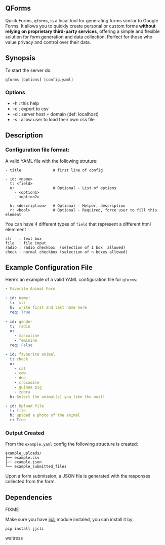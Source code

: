 
## QForms

Quick Forms, `qforms`, is a local tool for generating forms similar to Google Forms. It allows you to quickly create personal or custom forms **without relying on proprietary third-party services**, offering a simple and flexible solution for form generation and data collection. Perfect for those who value privacy and control over their data.


## Synopsis

To start the server do:

```
qforms [options] [config.yaml]
```

### Options

* -h : this help
* -c : export to csv
* -d <domain> : server host = domain (def: localhost) 
* -s <path>: allow user to load their own css file


## Description

### Configuration file format:

A valid YAML file with the following struture:

```
- title              # first line of config

- id: <name>
  t: <field>
  o:                 # Optional - List of options
    - <option1>
    - <option2>

  h: <description>   # Optional - Helper, description
  r: <bool>          # Optional - Required, force user to fill this element
```

You can have 4 different types of `field` that represent a
different html elemment 

```
str   : text box
file  : file input
radio : radio checkbox  (selection of 1 box  allowed)
check : normal checkbox (selection of n boxes allowed)
```

## Example Configuration File

Here’s an example of a valid YAML configuration file for `qforms`:

```yaml
- Favorite Animal Form

- id: name!
  t:  str
  h:  write first and last name here
  req: True
  
- id: gender
  t:  radio
  o:
    - masculine
    - feminine
  req: False

- id: favourite animal
  t: check
  o:
    - cat
    - cow
    - dog
    - crocodile
    - guinea pig
    - zebra
  h: Select the animal(s) you like the most!

- id: Upload file
  t: file
  h: upload a photo of the animal
  r: True
```

### Output Created

From the `example.yaml` config the following structure is created:
```
example_uploads/
├── example.csv
├── example.json
└── example_submitted_files
```


Upon a form submission, a JSON file is generated with the responses collected from the form. 





## Dependencies 

FIXME 

Make sure you have [jjcli](https://pypi.org/project/jjcli) module instaled, you can install it by:
```
pip install jjcli
```
waitress
